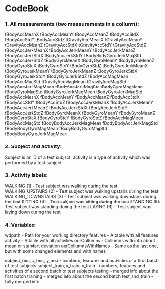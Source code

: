 # CodeBook

### 1. All measurements (two measurements in a collumn): 
tBodyAccMeanX tBodyAccMeanY 
tBodyAccMeanZ tBodyAccStdX 
tBodyAccStdY tBodyAccStdZ 
tGravityAccMeanX tGravityAccMeanY 
tGravityAccMeanZ tGravityAccStdX 
tGravityAccStdY tGravityAccStdZ 
tBodyAccJerkMeanX tBodyAccJerkMeanY 
tBodyAccJerkMeanZ tBodyAccJerkStdX 
tBodyAccJerkStdY fBodyBodyGyroJerkMagStd
tBodyAccJerkStdZ tBodyGyroMeanX 
tBodyGyroMeanY tBodyGyroMeanZ 
tBodyGyroStdX tBodyGyroStdY 
tBodyGyroStdZ tBodyGyroJerkMeanX 
tBodyGyroJerkMeanY tBodyGyroJerkMeanZ 
tBodyGyroJerkStdX tBodyGyroJerkStdY 
tBodyGyroJerkStdZ tBodyAccMagMean 
tBodyAccMagStd tGravityAccMagMean 
tGravityAccMagStd tBodyAccJerkMagMean 
tBodyAccJerkMagStd tBodyGyroMagMean 
tBodyGyroMagStd tBodyGyroJerkMagMean 
tBodyGyroJerkMagStd fBodyAccMeanX 
fBodyAccMeanY fBodyAccMeanZ 
fBodyAccStdX fBodyAccStdY 
fBodyAccStdZ fBodyAccJerkMeanX 
fBodyAccJerkMeanY fBodyAccJerkMeanZ 
fBodyAccJerkStdX fBodyAccJerkStdY 
fBodyAccJerkStdZ fBodyGyroMeanX 
fBodyGyroMeanY fBodyGyroMeanZ 
fBodyGyroStdX fBodyGyroStdY 
fBodyGyroStdZ fBodyAccMagMean 
fBodyAccMagStd fBodyBodyAccJerkMagMean 
fBodyBodyAccJerkMagStd fBodyBodyGyroMagMean 
fBodyBodyGyroMagStd fBodyBodyGyroJerkMagMean

### 2. Subject and activity:
Subject is an ID of a test subject, activity is a type of activity which was performed by a test subject

### 3. Activity labels:
WALKING (1) - Test subject was walking during the test
WALKING_UPSTAIRS (2) - Test subject was walking upstairs during the test
WALKING_DOWNSTAIRS (3) - Test subject was walking downstairs during the test
SITTING (4) - Test subject was sitting during the test
STANDING (5): Test subject was standing during the test
LAYING (6) - Test subject was laying down during the test

### 4. Variables:
wdpath - Path for your working directory
features - A table with all features
activity - A table with all activities
ourCollumns - Collumns with info about mean or standart deviation
ourCollumnsWithNames - Same as the last one, but with some changed elements and with names

subject_test, x_test, y_test - numbers, features and activities of a first batch of test subjects
subject_train, x_train, y_train - numbers, features and activities of a second batch of test subjects
testing - merged info about the first batch
training - merged info about the second batch
test_and_train - fully merged info
